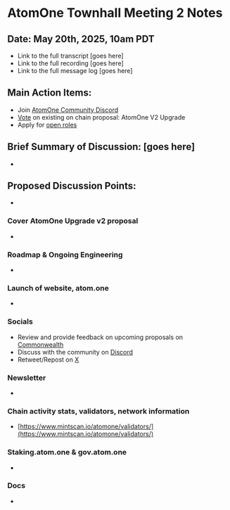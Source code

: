 # AtomOne Townhall Meeting 2 Notes

##  Date: May 20th, 2025, 10am PDT

* Link to the full transcript \[goes here\]  
* Link to the full recording \[goes here\]  
* Link to the full message log \[goes here\]

## Main Action Items:

* Join [AtomOne Community Discord](http://discord.gg/atomone)  
* [Vote](https://gov.atom.one/proposals/8) on existing on chain proposal: AtomOne V2 Upgrade
* Apply for [open roles](https://jobs.ashbyhq.com/allinbits)

## Brief Summary of Discussion: \[goes here\]
* 

## Proposed Discussion Points:
* 
### Cover AtomOne Upgrade v2 proposal
* 
### Roadmap & Ongoing Engineering
* 
### Launch of website, atom.one
* 
### Socials

* Review and provide feedback on upcoming proposals on [Commonwealth](https://common.xyz/atomone)  
* Discuss with the community on [Discord](http://discord.gg/atomone)   
* Retweet/Repost on [X](http://x.com/_atomone)

### Newsletter
* 
### Chain activity stats, validators, network information

* [https://www.mintscan.io/atomone/validators/](https://www.mintscan.io/atomone/validators/)

### Staking.atom.one & gov.atom.one
* 
### Docs
* 
